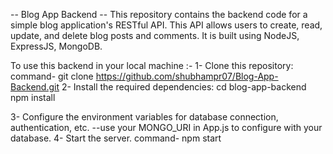 -- Blog App Backend --
This repository contains the backend code for a simple blog application's RESTful API. 
This API allows users to create, read, update, and delete blog posts and comments. It is built using NodeJS, ExpressJS, MongoDB.

To use this backend in your local machine :-
1- Clone this repository: command- git clone https://github.com/shubhampr07/Blog-App-Backend.git
2- Install the required dependencies:  cd blog-app-backend
                                       npm install

3- Configure the environment variables for database connection, authentication, etc.
                --use your MONGO_URI in App.js to configure with your database.
4- Start the server. command- npm start

